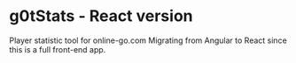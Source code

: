 # g0tStats - React version
Player statistic tool for online-go.com
Migrating from Angular to React since this is a full front-end app.
